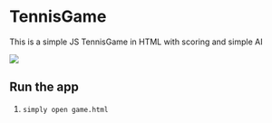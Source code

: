 # TennisGame

This is a simple JS TennisGame in HTML with scoring and simple AI

![](http://i.imgur.com/ODG44cG.png)

## Run the app
1. `simply open game.html` 
